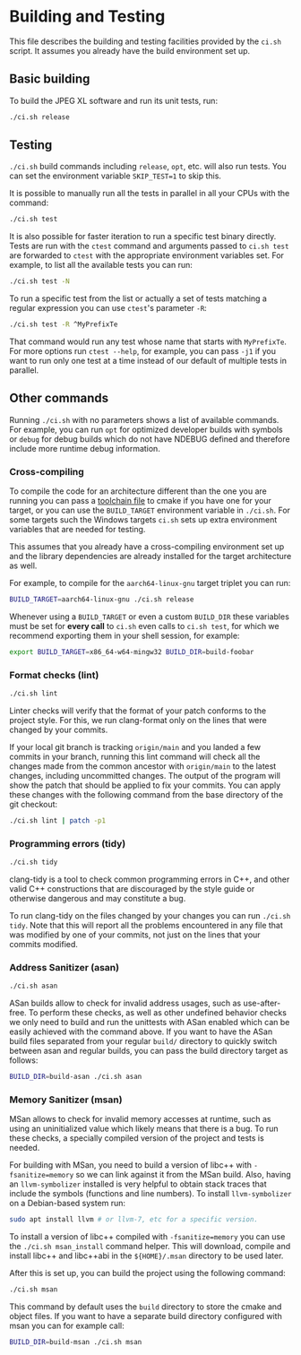 # Building and Testing

This file describes the building and testing facilities provided by the `ci.sh`
script. It assumes you already have the build environment set up.

## Basic building

To build the JPEG XL software and run its unit tests, run:

```bash
./ci.sh release
```

## Testing

`./ci.sh` build commands including `release`, `opt`, etc. will also run tests.
You can set the environment variable `SKIP_TEST=1` to skip this.

It is possible to manually run all the tests in parallel in all your CPUs with
the command:

```bash
./ci.sh test
```

It is also possible for faster iteration to run a specific test binary directly.
Tests are run with the `ctest` command and arguments passed to `ci.sh test` are
forwarded to `ctest` with the appropriate environment variables set. For
example, to list all the available tests you can run:

```bash
./ci.sh test -N
```

To run a specific test from the list or actually a set of tests matching a
regular expression you can use `ctest`'s parameter `-R`:

```bash
./ci.sh test -R ^MyPrefixTe
```

That command would run any test whose name that starts with `MyPrefixTe`. For
more options run `ctest --help`, for example, you can pass `-j1` if you want
to run only one test at a time instead of our default of multiple tests in
parallel.

## Other commands

Running `./ci.sh` with no parameters shows a list of available commands. For
example, you can run `opt` for optimized developer builds with symbols or
`debug` for debug builds which do not have NDEBUG defined and therefore include
more runtime debug information.

### Cross-compiling

To compile the code for an architecture different than the one you are running
you can pass a
[toolchain file](https://cmake.org/cmake/help/latest/manual/cmake-toolchains.7.html)
to cmake if you have one for your target, or you can use the `BUILD_TARGET`
environment variable in `./ci.sh`. For some targets such the Windows targets
`ci.sh` sets up extra environment variables that are needed for testing.

This assumes that you already have a cross-compiling environment set up and the
library dependencies are already installed for the target architecture as well.

For example, to compile for the `aarch64-linux-gnu` target triplet you can run:

```bash
BUILD_TARGET=aarch64-linux-gnu ./ci.sh release
```

Whenever using a `BUILD_TARGET` or even a custom `BUILD_DIR` these variables
must be set for **every call** to `ci.sh` even calls to `ci.sh test`, for which
we recommend exporting them in your shell session, for example:

```bash
export BUILD_TARGET=x86_64-w64-mingw32 BUILD_DIR=build-foobar
```

### Format checks (lint)

```bash
./ci.sh lint
```

Linter checks will verify that the format of your patch conforms to the project
style. For this, we run clang-format only on the lines that were changed by
your commits.

If your local git branch is tracking `origin/main` and you landed a few
commits in your branch, running this lint command will check all the changes
made from the common ancestor with `origin/main` to the latest changes,
including uncommitted changes. The output of the program will show the patch
that should be applied to fix your commits. You can apply these changes with the
following command from the base directory of the git checkout:

```bash
./ci.sh lint | patch -p1
```

### Programming errors (tidy)

```bash
./ci.sh tidy
```

clang-tidy is a tool to check common programming errors in C++, and other valid
C++ constructions that are discouraged by the style guide or otherwise dangerous
and may constitute a bug.

To run clang-tidy on the files changed by your changes you can run `./ci.sh
tidy`. Note that this will report all the problems encountered in any file that
was modified by one of your commits, not just on the lines that your commits
modified.


### Address Sanitizer (asan)

```bash
./ci.sh asan
```

ASan builds allow to check for invalid address usages, such as use-after-free.
To perform these checks, as well as other undefined behavior checks we only need
to build and run the unittests with ASan enabled which can be easily achieved
with the command above. If you want to have the ASan build files separated from
your regular `build/` directory to quickly switch between asan and regular
builds, you can pass the build directory target as follows:

```bash
BUILD_DIR=build-asan ./ci.sh asan
```

### Memory Sanitizer (msan)

MSan allows to check for invalid memory accesses at runtime, such as using an
uninitialized value which likely means that there is a bug. To run these checks,
a specially compiled version of the project and tests is needed.

For building with MSan, you need to build a version of libc++ with
`-fsanitize=memory` so we can link against it from the MSan build. Also, having
an `llvm-symbolizer` installed is very helpful to obtain stack traces that
include the symbols (functions and line numbers). To install `llvm-symbolizer`
on a Debian-based system run:

```bash
sudo apt install llvm # or llvm-7, etc for a specific version.
```

To install a version of libc++ compiled with `-fsanitize=memory` you can use the
`./ci.sh msan_install` command helper. This will download, compile and install
libc++ and libc++abi in the `${HOME}/.msan` directory to be used later.

After this is set up, you can build the project using the following command:

```bash
./ci.sh msan
```

This command by default uses the `build` directory to store the cmake and object
files. If you want to have a separate build directory configured with msan you
can for example call:

```bash
BUILD_DIR=build-msan ./ci.sh msan
```
